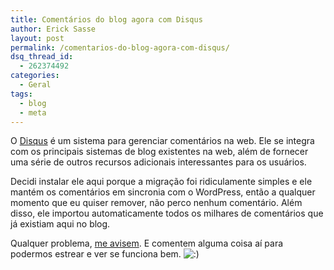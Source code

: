 ```yaml
---
title: Comentários do blog agora com Disqus
author: Erick Sasse
layout: post
permalink: /comentarios-do-blog-agora-com-disqus/
dsq_thread_id:
  - 262374492
categories:
  - Geral
tags:
  - blog
  - meta
---
```

O [Disqus][1] é um sistema para gerenciar comentários na web. Ele se integra com os principais sistemas de blog existentes na web, além de fornecer uma série de outros recursos adicionais interessantes para os usuários.

Decidi instalar ele aqui porque a migração foi ridiculamente simples e ele mantém os comentários em sincronia com o WordPress, então a qualquer momento que eu quiser remover, não perco nenhum comentário. Além disso, ele importou automaticamente todos os milhares de comentários que já existiam aqui no blog.

Qualquer problema, [me avisem][2]. E comentem alguma coisa aí para podermos estrear e ver se funciona bem. <img src="http://www.ericksasse.com.br/wp-includes/images/smilies/icon_smile.gif" alt=":)" class="wp-smiley" />

 [1]: http://disqus.com
 [2]: http://www.ericksasse.com.br/contato/ "Contato"